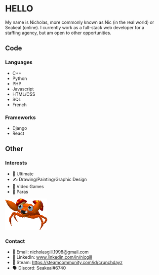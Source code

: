 # HELLO

My name is Nicholas, more commonly known as Nic (in the real world) or Seakeal (online). I currently work as a full-stack web developer for a staffing agency, but am open to other opportunities.

## Code
### Languages
- C++
- Python
- PHP
- Javascript
- HTML/CSS
- SQL
- French

### Frameworks
- Django
- React

## Other
### Interests
- 🥏 Ultimate
- ✍️ Drawing/Painting/Graphic Design
- 🧙 Video Games
- 🍄 Paras

![Where did I put that?](paras.webp)
  
### Contact
- 📧 Email: nicholasgill.1998@gmail.com
- 💼 LinkedIn: www.linkedin.com/in/nicgill
- 🚂 Steam: https://steamcommunity.com/id/crunchdayz
- 🗣️ Discord: Seakeal#6740
